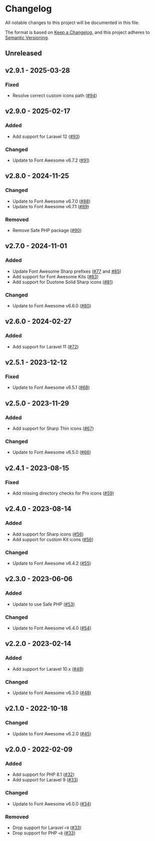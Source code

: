 # Changelog

All notable changes to this project will be documented in this file.

The format is based on [Keep a Changelog](https://keepachangelog.com), and this project adheres to [Semantic Versioning](https://semver.org).

## Unreleased

## v2.9.1 - 2025-03-28

### Fixed
- Resolve correct custom icons path ([#94](https://github.com/owenvoke/blade-fontawesome/pull/94))

## v2.9.0 - 2025-02-17

### Added
- Add support for Laravel 12 ([#93](https://github.com/owenvoke/blade-fontawesome/pull/93))

### Changed
- Update to Font Awesome v6.7.2 ([#91](https://github.com/owenvoke/blade-fontawesome/pull/91))

## v2.8.0 - 2024-11-25

### Changed
- Update to Font Awesome v6.7.0 ([#88](https://github.com/owenvoke/blade-fontawesome/pull/88))
- Update to Font Awesome v6.7.1 ([#89](https://github.com/owenvoke/blade-fontawesome/pull/89))

### Removed
- Remove Safe PHP package ([#90](https://github.com/owenvoke/blade-fontawesome/pull/90))

## v2.7.0 - 2024-11-01

### Added
- Update Font Awesome Sharp prefixes ([#77](https://github.com/owenvoke/blade-fontawesome/pull/77) and [#85](https://github.com/owenvoke/blade-fontawesome/pull/85))
- Add support for Font Awesome Kits ([#83](https://github.com/owenvoke/blade-fontawesome/pull/83))
- Add support for Duotone Solid Sharp icons ([#81](https://github.com/owenvoke/blade-fontawesome/pull/81))

### Changed
- Update to Font Awesome v6.6.0 ([#80](https://github.com/owenvoke/blade-fontawesome/pull/80))

## v2.6.0 - 2024-02-27

### Added
- Add support for Laravel 11 ([#72](https://github.com/owenvoke/blade-fontawesome/pull/72))

## v2.5.1 - 2023-12-12

### Fixed
- Update to Font Awesome v6.5.1 ([#68](https://github.com/owenvoke/blade-fontawesome/pull/68))

## v2.5.0 - 2023-11-29

### Added
- Add support for Sharp Thin icons ([#67](https://github.com/owenvoke/blade-fontawesome/pull/67))

### Changed
- Update to Font Awesome v6.5.0 ([#66](https://github.com/owenvoke/blade-fontawesome/pull/66))

## v2.4.1 - 2023-08-15

### Fixed
- Add missing directory checks for Pro icons ([#59](https://github.com/owenvoke/blade-fontawesome/pull/59))

## v2.4.0 - 2023-08-14

### Added
- Add support for Sharp icons ([#56](https://github.com/owenvoke/blade-fontawesome/pull/56))
- Add support for custom Kit icons ([#56](https://github.com/owenvoke/blade-fontawesome/pull/56))

### Changed
- Update to Font Awesome v6.4.2 ([#55](https://github.com/owenvoke/blade-fontawesome/pull/55))

## v2.3.0 - 2023-06-06

### Added
- Update to use Safe PHP ([#53](https://github.com/owenvoke/blade-fontawesome/pull/53))

### Changed
- Update to Font Awesome v6.4.0 ([#54](https://github.com/owenvoke/blade-fontawesome/pull/54))

## v2.2.0 - 2023-02-14

### Added
- Add support for Laravel 10.x ([#49](https://github.com/owenvoke/blade-fontawesome/pull/49))

### Changed
- Update to Font Awesome v6.3.0 ([#48](https://github.com/owenvoke/blade-fontawesome/pull/48))

## v2.1.0 - 2022-10-18

### Changed
- Update to Font Awesome v6.2.0 ([#45](https://github.com/owenvoke/blade-fontawesome/pull/45))

## v2.0.0 - 2022-02-09

### Added
- Add support for PHP 8.1 ([#32](https://github.com/owenvoke/blade-fontawesome/pull/32))
- Add support for Laravel 9 ([#33](https://github.com/owenvoke/blade-fontawesome/pull/33))

### Changed
- Update to Font Awesome v6.0.0 ([#34](https://github.com/owenvoke/blade-fontawesome/pull/34))

### Removed
- Drop support for Laravel `<9` ([#33](https://github.com/owenvoke/blade-fontawesome/pull/33))
- Drop support for PHP `<8` ([#33](https://github.com/owenvoke/blade-fontawesome/pull/33))
